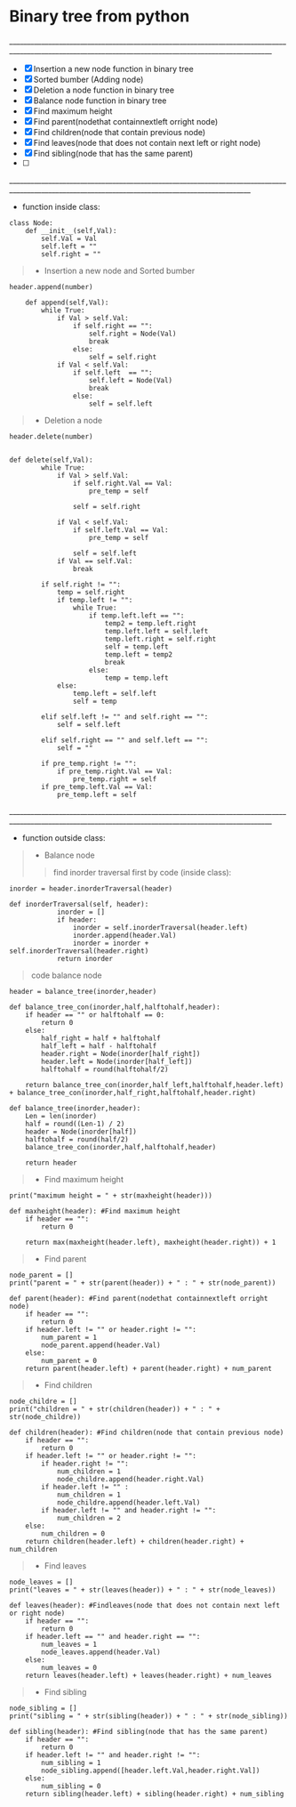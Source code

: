 # Binary tree from python
________________________________________________________________________________________________________________________________________________________ <br />
- [x] Insertion a new node function in binary tree
- [x] Sorted bumber (Adding node)
- [x] Deletion a node function in binary tree
- [x] Balance node function in binary tree 
- [x] Find maximum height
- [x] Find parent(nodethat containnextleft orright node)
- [x] Find children(node that contain previous node)
- [x] Find leaves(node that does not contain next left or right node)
- [x] Find sibling(node that has the same parent)
- [ ] <br />
__________________________________________________________________________________________________________________________________________________ <br />
 * function inside class:
```
class Node:
    def __init__(self,Val):
        self.Val = Val
        self.left = ""
        self.right = ""
```
> * Insertion a new node and Sorted bumber <br />
```
header.append(number)
```
```
    def append(self,Val):
        while True:
            if Val > self.Val:
                if self.right == "":
                    self.right = Node(Val)
                    break
                else:
                    self = self.right
            if Val < self.Val:
                if self.left  == "":
                    self.left = Node(Val)
                    break
                else:
                    self = self.left
```
> *  Deletion a node <br />
```
header.delete(number)
```
```

def delete(self,Val):
        while True:
            if Val > self.Val:
                if self.right.Val == Val:
                    pre_temp = self
                    
                self = self.right
                    
            if Val < self.Val:
                if self.left.Val == Val:
                    pre_temp = self
                    
                self = self.left
            if Val == self.Val:
                break
        
        if self.right != "":
            temp = self.right
            if temp.left != "":
                while True:
                    if temp.left.left == "":
                        temp2 = temp.left.right
                        temp.left.left = self.left
                        temp.left.right = self.right
                        self = temp.left
                        temp.left = temp2
                        break
                    else:
                        temp = temp.left
            else:
                temp.left = self.left
                self = temp
                
        elif self.left != "" and self.right == "":
            self = self.left
            
        elif self.right == "" and self.left == "":
            self = ""
            
        if pre_temp.right != "":
            if pre_temp.right.Val == Val:
                pre_temp.right = self
        if pre_temp.left.Val == Val:
            pre_temp.left = self
```
________________________________________________________________________________________________________________________________________________________ <br />
* function outside class:<br />
> * Balance node<br />
> > find inorder traversal first by code (inside class):
```
inorder = header.inorderTraversal(header)
```
```
def inorderTraversal(self, header):
            inorder = []
            if header:
                inorder = self.inorderTraversal(header.left)
                inorder.append(header.Val)
                inorder = inorder + self.inorderTraversal(header.right)
            return inorder
```
> code balance node
```
header = balance_tree(inorder,header)
```
```
def balance_tree_con(inorder,half,halftohalf,header):
    if header == "" or halftohalf == 0:
        return 0
    else:
        half_right = half + halftohalf
        half_left = half - halftohalf
        header.right = Node(inorder[half_right])
        header.left = Node(inorder[half_left])
        halftohalf = round(halftohalf/2)

    return balance_tree_con(inorder,half_left,halftohalf,header.left) + balance_tree_con(inorder,half_right,halftohalf,header.right)

def balance_tree(inorder,header):
    Len = len(inorder)
    half = round((Len-1) / 2)
    header = Node(inorder[half])
    halftohalf = round(half/2)
    balance_tree_con(inorder,half,halftohalf,header)

    return header
```
> * Find maximum height
```
print("maximum height = " + str(maxheight(header)))
```
```
def maxheight(header): #Find maximum height
    if header == "":
        return 0

    return max(maxheight(header.left), maxheight(header.right)) + 1
```
> * Find parent
```
node_parent = []
print("parent = " + str(parent(header)) + " : " + str(node_parent))
```
```
def parent(header): #Find parent(nodethat containnextleft orright node)
    if header == "":
        return 0
    if header.left != "" or header.right != "":
        num_parent = 1
        node_parent.append(header.Val)
    else:
        num_parent = 0
    return parent(header.left) + parent(header.right) + num_parent
```
> * Find children
```
node_childre = []
print("children = " + str(children(header)) + " : " + str(node_childre))
```
```
def children(header): #Find children(node that contain previous node)
    if header == "":
        return 0
    if header.left != "" or header.right != "":
        if header.right != "":
            num_children = 1
            node_childre.append(header.right.Val)
        if header.left != "" :
            num_children = 1
            node_childre.append(header.left.Val)
        if header.left != "" and header.right != "":
            num_children = 2
    else:
        num_children = 0
    return children(header.left) + children(header.right) + num_children
```
> * Find leaves
```
node_leaves = []
print("leaves = " + str(leaves(header)) + " : " + str(node_leaves))
```
```
def leaves(header): #Findleaves(node that does not contain next left or right node)
    if header == "":
        return 0
    if header.left == "" and header.right == "":
        num_leaves = 1
        node_leaves.append(header.Val)
    else:
        num_leaves = 0
    return leaves(header.left) + leaves(header.right) + num_leaves
```
> * Find sibling
```
node_sibling = []
print("sibling = " + str(sibling(header)) + " : " + str(node_sibling))
```
```
def sibling(header): #Find sibling(node that has the same parent)
    if header == "":
        return 0
    if header.left != "" and header.right != "":
        num_sibling = 1
        node_sibling.append([header.left.Val,header.right.Val])
    else:
        num_sibling = 0
    return sibling(header.left) + sibling(header.right) + num_sibling
```
